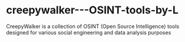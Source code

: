 # creepywalker---OSINT-tools-by-L
CreepyWalker is a collection of OSINT (Open Source Intelligence) tools designed for various social engineering and data analysis purposes
